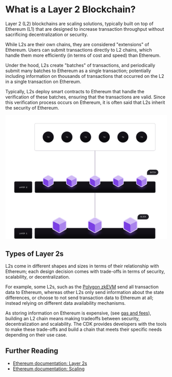 # What is a Layer 2 Blockchain?

Layer 2 (L2) blockchains are scaling solutions, typically built on top of Ethereum (L1) that are designed to increase transaction throughput without sacrificing decentralization or security.

While L2s are their own chains, they are considered "extensions" of Ethereum. Users can submit transactions directly to L2 chains, which handle them more efficiently (in terms of cost and speed) than Ethereum.

Under the hood, L2s create "batches" of transactions, and periodically submit many batches to Ethereum as a single transaction; potentially including information on thousands of transactions that occurred on the L2 in a single transaction on Ethereum.

Typically, L2s deploy smart contracts to Ethereum that handle the verification of these batches, ensuring that the transactions are valid. Since this verification process occurs on Ethereum, it is often said that L2s inherit the security of Ethereum.

![L2 Batching Overview](../../img/cdk/l2-overview-diagram.svg)

## Types of Layer 2s

L2s come in different shapes and sizes in terms of their relationship with Ethereum; each design decision comes with trade-offs in terms of security, scalability, or decentralization.

For example, some L2s, such as the [Polygon zkEVM](https://docs.polygon.technology/zkEVM/) send all transaction data to Ethereum, whereas other L2s only send information about the state differences, or choose to not send transaction data to Ethereum at all; instead relying on different data availability mechanisms.

As storing information on Ethereum is expensive, (see [gas and fees](https://ethereum.org/en/developers/docs/gas/)), building an L2 chain means making tradeoffs between security, decentralization and scalability. The CDK provides developers with the tools to make these trade-offs and build a chain that meets their specific needs depending on their use case.

## Further Reading

- [Ethereum documentation: Layer 2s](https://ethereum.org/en/layer-2/)
- [Ethereum documentation: Scaling](https://ethereum.org/en/developers/docs/scaling/)
